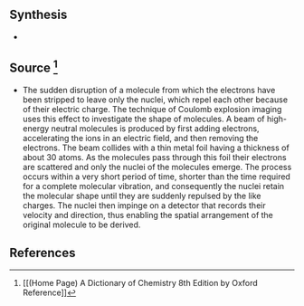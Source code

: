 ## Synthesis
- 
## Source [^1]
- The sudden disruption of a molecule from which the electrons have been stripped to leave only the nuclei, which repel each other because of their electric charge. The technique of Coulomb explosion imaging uses this effect to investigate the shape of molecules. A beam of high-energy neutral molecules is produced by first adding electrons, accelerating the ions in an electric field, and then removing the electrons. The beam collides with a thin metal foil having a thickness of about 30 atoms. As the molecules pass through this foil their electrons are scattered and only the nuclei of the molecules emerge. The process occurs within a very short period of time, shorter than the time required for a complete molecular vibration, and consequently the nuclei retain the molecular shape until they are suddenly repulsed by the like charges. The nuclei then impinge on a detector that records their velocity and direction, thus enabling the spatial arrangement of the original molecule to be derived.
## References

[^1]: [[(Home Page) A Dictionary of Chemistry 8th Edition by Oxford Reference]]